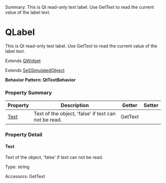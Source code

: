 Summary: This is Qt read-only text label. Use GetText to read the current value of the label text.

# QLabel

This is Qt read-only text label. Use GetText to read the current value of the label text.
 
Extends [QWidget](QWidget.md)

Extends [SeSSimulatedObject](SeSSimulatedObject.md)





**Behavior Pattern: QtTextBehavior**


<!-- ============================== property summary ========================== -->

	

### Property Summary

| **Property** | **Description** | **Getter** | **Setter** |
| ------------ | --------------- | ---------- | ---------- |
| [Text](#text) | Text of the object, 'false' if text can not be read. | GetText |  |



	
<!-- ============================== action summary ========================== -->


<!-- ============================== property detail ========================== -->
	
### Property Detail
		
<a name="Text"></a>
#### Text


Text of the object, 'false' if text can not be read.

			
	
			
Type: string
			
			
Accessors: GetText
			
		
	
	
<!-- ============================== action detail ========================== -->
		

